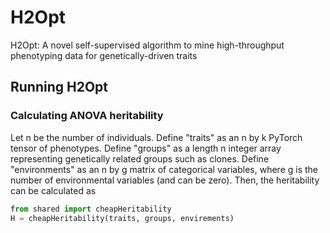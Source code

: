 # H2Opt
H2Opt: A novel self-supervised algorithm to mine high-throughput phenotyping data for genetically-driven traits

## Running H2Opt

### Calculating ANOVA heritability 
Let n be the number of individuals. Define "traits" as an n by k PyTorch tensor of phenotypes. Define "groups" as a length n integer array representing genetically related groups such as clones. Define "environments" as an n by g matrix of categorical variables, where g is the number of environmental variables (and can be zero). Then, the heritability can be calculated as 

```python
from shared import cheapHeritability
H = cheapHeritability(traits, groups, envirements)
```

